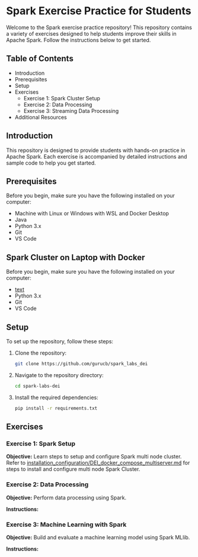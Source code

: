 # Spark Exercise Practice for Students

Welcome to the Spark exercise practice repository! This repository contains a variety of exercises designed to help students improve their skills in Apache Spark. Follow the instructions below to get started.

## Table of Contents
- Introduction
- Prerequisites
- Setup
- Exercises
  - Exercise 1: Spark Cluster Setup
  - Exercise 2: Data Processing
  - Exercise 3: Streaming Data Processing
- Additional Resources

## Introduction
This repository is designed to provide students with hands-on practice in Apache Spark. Each exercise is accompanied by detailed instructions and sample code to help you get started.

## Prerequisites
Before you begin, make sure you have the following installed on your computer:
- Machine with Linux or Windows with WSL and Docker Desktop
- Java
- Python 3.x
- Git
- VS Code

## Spark Cluster on Laptop with Docker 
Before you begin, make sure you have the following installed on your computer:
- [text](https://www.java.com/en/download/manual.jsp)
- Python 3.x
- Git
- VS Code


## Setup
To set up the repository, follow these steps:
1. Clone the repository:
    ```bash
    git clone https://github.com/gurucb/spark_labs_dei
    ```
2. Navigate to the repository directory:
    ```bash
    cd spark-labs-dei
    ```
3. Install the required dependencies:
    ```bash
    pip install -r requirements.txt
    ```

## Exercises

### Exercise 1: Spark Setup
**Objective:** Learn steps to setup and configure Spark multi node cluster.
Refer to [installation_configuration/DEI_docker_compose_multiserver.md](https://github.com/gurucb/spark_labs_dei/blob/main/installation_configuration/DEI_docker_compose_multiserver.md) for steps to install and configure multi node Spark Cluster.

### Exercise 2: Data Processing
**Objective:** Perform data processing using Spark.

**Instructions:**

### Exercise 3: Machine Learning with Spark
**Objective:** Build and evaluate a machine learning model using Spark MLlib.

**Instructions:**
